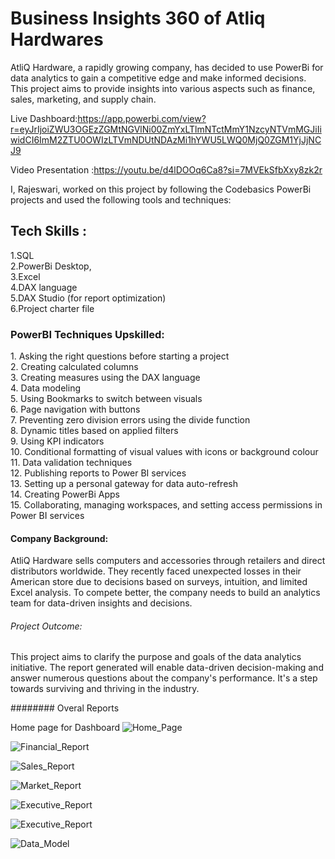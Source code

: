 # Business Insights 360 of Atliq Hardwares
AtliQ Hardware, a rapidly growing company, has decided to use PowerBi for data analytics to gain a competitive edge and make informed decisions. This project aims to provide insights into various aspects such as finance, sales, marketing, and supply chain.

Live Dashboard:https://app.powerbi.com/view?r=eyJrIjoiZWU3OGEzZGMtNGVlNi00ZmYxLTlmNTctMmY1NzcyNTVmMGJiIiwidCI6ImM2ZTU0OWIzLTVmNDUtNDAzMi1hYWU5LWQ0MjQ0ZGM1YjJjNCJ9

Video Presentation :https://youtu.be/d4lDOOq6Ca8?si=7MVEkSfbXxy8zk2r

I, Rajeswari, worked on this project by following the Codebasics PowerBi projects and used the following tools and techniques:

## Tech Skills :
<p> 
1.SQL <br>
2.PowerBi Desktop, <br>
3.Excel <br>
4.DAX language <br>
5.DAX Studio (for report optimization) <br>
6.Project charter file </p>

### PowerBI Techniques Upskilled:
<p> 
1. Asking the right questions before starting a project  <br> 
2. Creating calculated columns  <br>
3. Creating measures using the DAX language  <br>
4. Data modeling <br>
5. Using Bookmarks to switch between visuals  <br>
6. Page navigation with buttons  <br>
7. Preventing zero division errors using the divide function  <br>
8. Dynamic titles based on applied filters  <br>
9. Using KPI indicators  <br>
10. Conditional formatting of visual values with icons or background colour  <br>
11. Data validation techniques  <br>
12. Publishing reports to Power BI services  <br>
13. Setting up a personal gateway for data auto-refresh  <br>
14. Creating PowerBi Apps <br>
15. Collaborating, managing workspaces, and setting access permissions in Power BI services </p>



#### Company Background:
 AtliQ Hardware sells computers and accessories through retailers and direct distributors worldwide. They recently faced unexpected losses in their American store due to decisions based on surveys, intuition, and limited Excel analysis. To compete better, the company needs to build an analytics team for data-driven insights and decisions.

###### Project Outcome:
 This project aims to clarify the purpose and goals of the data analytics initiative. The report generated will enable data-driven decision-making and answer numerous questions about the company's performance. It's a step towards surviving and thriving in the industry.

 ######## Overal Reports 

 Home page for Dashboard
 ![Home_Page](https://github.com/Rajeswari-kotha/AtliQ-Business-Insights-360/assets/162559903/59882bac-56ff-4be7-8232-78f6e98c2daa)

 ![Financial_Report](https://github.com/Rajeswari-kotha/AtliQ-Business-Insights-360/assets/162559903/5c146a12-d086-42d3-b145-4d275830d6ca)

 ![Sales_Report](https://github.com/Rajeswari-kotha/AtliQ-Business-Insights-360/assets/162559903/4b162e33-96ff-4cb6-aa3f-ca723fa2718d)

 ![Market_Report](https://github.com/Rajeswari-kotha/AtliQ-Business-Insights-360/assets/162559903/8a798b6a-b0cb-4433-ac8a-40452286e636)

![Executive_Report](https://github.com/Rajeswari-kotha/AtliQ-Business-Insights-360/assets/162559903/a4fb3fa8-c52b-4cfc-9a0c-63f321c2f4dc)

![Executive_Report](https://github.com/Rajeswari-kotha/AtliQ-Business-Insights-360/assets/162559903/abdeb8c0-77d0-4f5f-95d7-8dc458e50203)

![Data_Model](https://github.com/Rajeswari-kotha/AtliQ-Business-Insights-360/assets/162559903/82c86412-f557-4313-8095-cd312b61e040)
